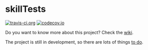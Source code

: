 # skillTests 
[![travis-ci.org](https://travis-ci.org/SimpleApplicationsOrg/skillTests.svg?branch=master)](http://travis-ci.org/SimpleApplicationsOrg/skillTests?branch=master)  [![codecov.io](http://codecov.io/github/SimpleApplicationsOrg/skillTests/coverage.svg?branch=master)](http://codecov.io/github/SimpleApplicationsOrg/skillTests?branch=master)

Do you want to know more about this project? Check the [wiki](https://github.com/SimpleApplicationsOrg/skillTests/wiki).

The project is still in development, so there are lots of things [to do](https://github.com/SimpleApplicationsOrg/skillTests/issues). 
